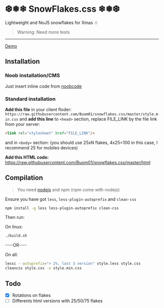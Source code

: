 # ❆❅❄ SnowFlakes.css ❄❅❆
Lightweight and NoJS snowflakes for Xmas ☃

> Warning: Need more tests

---
[Demo](https://jsfiddle.net/buom_01/hyd8k76w/1/embedded/result/)
## Installation
### Noob installation/CMS
Just insert inline code from [noobcode](https://raw.githubusercontent.com/Buom01/snowflakes.css/master/noobscript)

### Standard installation
**Add this file** in your client floder: `https://raw.githubusercontent.com/Buom01/snowflakes.css/master/style.min.css`
and **add this line** to `<head>` section, replace FILE_LINK by the file link from your server:
```html
<link rel="stylesheet" href="FILE_LINK"/>
```
and in `<body>` section: (you should use 25xN flakes, 4x25=100 in this case, I recommend 25 for mobiles devices)

**Add this HTML code:** https://raw.githubusercontent.com/Buom01/snowflakes.css/master/html

## Compilation
> You need [nodejs](http://nodejs.org/) and npm (npm come with nodejs)

Ensure you have got `less`, `less-plugin-autoprefix` and `clean-css`
```bash
npm install -g less less-plugin-autoprefix clean-css
```
Then run:

On linux:
```bash
./build.sh
```
----OR----

On all:
```bash
lessc --autoprefix="> 2%, last 3 version" style.less style.css
cleancss style.css -o style.min.css
```

## Todo
- [X] Rotations on flakes
- [ ] Differents html versions with 25/50/75 flakes
